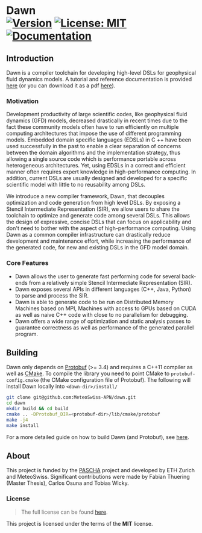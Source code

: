 Dawn <br/> <a target="_blank" href="http://semver.org">![Version][Version.Badge]</a> <!--<a target="_blank" href="https://travis-ci.org/MeteoSwiss-APN/dawn">![Travis status][TravisCI.Badge]</a>--> <a target="_blank" href="https://opensource.org/licenses/MIT">![License: MIT][MIT.License]</a> <a target="_blank" href="https://MeteoSwiss-APN.github.io/dawn">![Documentation][Documentation.Badge]</a>
====

## Introduction

Dawn is a compiler toolchain for developing high-level DSLs for geophysical fluid dynamics models. A tutorial and reference documentation is provided [here](https://MeteoSwiss-APN.github.io/dawn) (or you can download it as a pdf [here](https://github.com/MeteoSwiss-APN/dawn/raw/gh-pages/dawn.pdf)).

### Motivation

Development productivity of large scientific codes, like geophysical fluid dynamics (GFD) models, decreased drastically in recent times due to the fact these community models often have to run efficiently on multiple computing architectures that impose the use of different programming models.
Embedded domain specific languages (EDSLs) in C ++ have been used successfully in the past to enable a clear separation of concerns between the domain algorithms and the implementation strategy, thus allowing a single source code which is performance portable across heterogeneous architectures.
Yet, using EDSLs in a correct and efficient manner often requires expert knowledge in high-performance computing.
In addition, current DSLs are usually designed and developed for a specific scientific model with little to no reusability among DSLs.

We introduce a new compiler framework, Dawn, that decouples optimization and code generation from high level DSLs.
By exposing a Stencil Intermediate Representation (SIR), we allow users to share the toolchain to optimize and generate code among several DSLs.
This allows the design of expressive, concise DSLs that can focus on applicability and don't need to bother with the aspect of high-performance computing.
Using Dawn as a common compiler infrastructure can drastically reduce development and maintenance effort, while increasing the performance of the generated code, for new and existing DSLs in the GFD model domain.

### Core Features

* Dawn allows the user to generate fast performing code for several back-ends from a relatively simple Stencil Intermediate Representation (SIR).
* Dawn exposes several APIs in different languages (C++, Java, Python) to parse and process the SIR. 
* Dawn is able to generate code to be run on Distributed Memory Machines based on MPI, Machines with access to GPUs based on CUDA as well as naive C++ code with close to no parallelism for debugging.
* Dawn offers a wide range of optimization and static analysis passes to guarantee correctness as well as performance of the generated parallel program.

## Building

Dawn only depends on [Protobuf](https://developers.google.com/protocol-buffers/) (>= 3.4) and requires a C++11 compiler as well as [CMake](https://cmake.org/). To compile the library you need to point CMake to `protobuf-config.cmake` (the CMake configuration file of Protobuf). The following will install Dawn locally into `<dawn-dir>/install/` 

```bash
git clone git@github.com:MeteoSwiss-APN/dawn.git
cd dawn
mkdir build && cd build
cmake .. -DProtobuf_DIR=<protobuf-dir>/lib/cmake/protobuf
make -j4
make install
```

For a more detailed guide on how to build Dawn (and Protobuf), see [here](https://MeteoSwiss-APN.github.io/dawn/basics.html).
<!--
## Continuous Integration

### Linux
|  Toolchain   | Config         |                                                     Status                                                   |
|:-------------|:---------------|-------------------------------------------------------------------------------------------------------------:|
| GCC 5.4      | Release        |  <a target="_blank" href="https://travis-ci.org/MeteoSwiss-APN/dawn">![GCC 5.4][GCC_54_Release.Badge]</a>          |
| GCC 5.4      | RelWithDebInfo |  <a target="_blank" href="https://travis-ci.org/MeteoSwiss-APN/dawn">![GCC 5.4][GCC_54_RelWithDebInfo.Badge]</a>   |
| GCC 6.3      | Release        |  <a target="_blank" href="https://travis-ci.org/MeteoSwiss-APN/dawn">![GCC 6.3][GCC_63_Release.Badge]</a>          |
| GCC 6.3      | RelWithDebInfo |  <a target="_blank" href="https://travis-ci.org/MeteoSwiss-APN/dawn">![GCC 6.3][GCC_63_RelWithDebInfo.Badge]</a>   |
| Clang 3.8    | Release        |  <a target="_blank" href="https://travis-ci.org/MeteoSwiss-APN/dawn">![Clang 3.8][Clang_38_Release.Badge]</a>        |
| Clang 3.8    | RelWithDebInfo |  <a target="_blank" href="https://travis-ci.org/MeteoSwiss-APN/dawn">![Clang 3.8][Clang_38_RelWithDebInfo.Badge]</a> |
| Clang 4.0    | Release        |  <a target="_blank" href="https://travis-ci.org/MeteoSwiss-APN/dawn">![Clang 4.0][Clang_40_Release.Badge]</a>        |
| Clang 4.0    | RelWithDebInfo |  <a target="_blank" href="https://travis-ci.org/MeteoSwiss-APN/dawn">![Clang 4.0][Clang_40_RelWithDebInfo.Badge]</a> |
| Clang 5.0    | Release        |  <a target="_blank" href="https://travis-ci.org/MeteoSwiss-APN/dawn">![Clang 5.0][Clang_50_Release.Badge]</a>        |
| Clang 5.0    | RelWithDebInfo |  <a target="_blank" href="https://travis-ci.org/MeteoSwiss-APN/dawn">![Clang 5.0][Clang_50_RelWithDebInfo.Badge]</a> |
-->
## About

This project is funded by the [PASCHA](http://www.pasc-ch.org/projects/2017-2020/pascha) project and developed by ETH Zurich and MeteoSwiss.
Significant contributions were made by Fabian Thuering (Master Thesis), Carlos Osuna and Tobias Wicky. 

### License

> The full license can be found [here](https://opensource.org/licenses/MIT).

This project is licensed under the terms of the **MIT** license.

<!-- Links -->
[TravisCI]: https://travis-ci.org/MeteoSwiss-APN/dawn
[TravisCI.Badge]: https://travis-ci.org/MeteoSwiss-APN/dawn.svg?branch=master
[Documentation.Badge]: https://img.shields.io/badge/documentation-link-blue.svg
[MIT.License]: https://img.shields.io/badge/License-MIT-blue.svg
[Version.Badge]: https://badge.fury.io/gh/MeteoSwiss-APN%2Fdawn.svg
[GCC_54_Release.Badge]: https://travis-matrix-badges.herokuapp.com/repos/MeteoSwiss-APN/dawn/branches/master/3
[GCC_54_RelWithDebInfo.Badge]: https://travis-matrix-badges.herokuapp.com/repos/MeteoSwiss-APN/dawn/branches/master/4
[GCC_63_Release.Badge]: https://travis-matrix-badges.herokuapp.com/repos/MeteoSwiss-APN/dawn/branches/master/5
[GCC_63_RelWithDebInfo.Badge]: https://travis-matrix-badges.herokuapp.com/repos/MeteoSwiss-APN/dawn/branches/master/6
[Clang_38_Release.Badge]: https://travis-matrix-badges.herokuapp.com/repos/MeteoSwiss-APN/dawn/branches/master/7
[Clang_38_RelWithDebInfo.Badge]: https://travis-matrix-badges.herokuapp.com/repos/MeteoSwiss-APN/dawn/branches/master/8
[Clang_40_Release.Badge]: https://travis-matrix-badges.herokuapp.com/repos/MeteoSwiss-APN/dawn/branches/master/9
[Clang_40_RelWithDebInfo.Badge]: https://travis-matrix-badges.herokuapp.com/repos/MeteoSwiss-APN/dawn/branches/master/10
[Clang_50_Release.Badge]: https://travis-matrix-badges.herokuapp.com/repos/MeteoSwiss-APN/dawn/branches/master/11
[Clang_50_RelWithDebInfo.Badge]: https://travis-matrix-badges.herokuapp.com/repos/MeteoSwiss-APN/dawn/branches/master/12